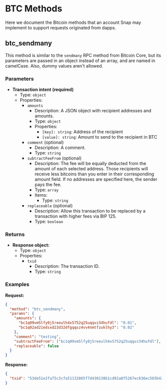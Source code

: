 # BTC Methods

Here we document the Bitcoin methods that an account Snap may implement to
support requests originated from dapps.

## btc_sendmany

This method is similar to the `sendmany` RPC method from Bitcoin Core, but its
parameters are passed in an object instead of an array, and are named in
camelCase. Also, dummy values aren't allowed.

### Parameters

- **Transaction intent (required)**
  - Type: `object`
  - Properties:
    - `amounts`
      - Description: A JSON object with recipient addresses and amounts.
      - Type: `object`
      - Properties:
        - `[key]: string`: Address of the recipient
        - `[value]: string`: Amount to send to the recipient in BTC
    - `comment` (optional)
      - Description: A comment.
      - Type: `string`
    - `subtractFeeFrom` (optional)
      - Description: The fee will be equally deducted from the amount of each
        selected address. Those recipients will receive less bitcoins than you
        enter in their corresponding amount field. If no addresses are specified
        here, the sender pays the fee.
      - Type: `array`
      - Items:
        - Type: `string`
    - `replaceable` (optional)
      - Description: Allow this transaction to be replaced by a transaction
        with higher fees via BIP 125.
      - Type: `boolean`

### Returns

- **Response object:**
  - Type: `object`
  - Properties:
    - `txid`
      - Description: The transaction ID.
      - Type: `string`

### Examples

**Request:**

```json
{
  "method": "btc_sendmany",
  "params": {
    "amounts": {
      "bc1q09vm5lfy0j5reeulh4x5752q25uqqvz34hufdl": "0.01",
      "bc1q02ad21edsxd23d32dfgqqsz4vv4nmtfzuklhy3": "0.02"
    },
    "comment": "testing",
    "subtractFeeFrom": ["bc1q09vm5lfy0j5reeulh4x5752q25uqqvz34hufdl"],
    "replaceable": false
  }
}
```

**Response:**

```json
{
  "txid": "53de51e2fa75c3cfa51132865f7d430138b1cd92a8f5267ec836ec565b422969"
}
```
